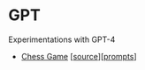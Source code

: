 # GPT
Experimentations with GPT-4

 - [Chess Game](https://jean-bovet.github.io/GPT/ChessGPT-4/index.html) [[source](https://github.com/jean-bovet/GPT/tree/main/ChessGPT-4)][[prompts](ChessGPT-4/prompts.md)]